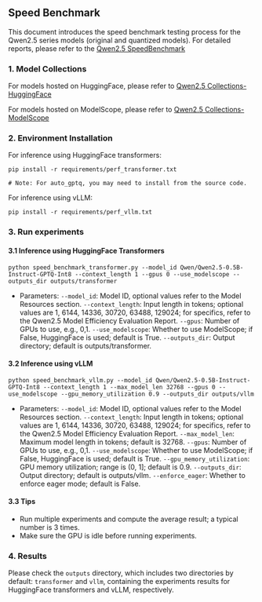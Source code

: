 ## Speed Benchmark

This document introduces the speed benchmark testing process for the Qwen2.5 series models (original and quantized models). For detailed reports, please refer to the [Qwen2.5 SpeedBenchmark](../../docs/source/benchmark/speed_benchmark.rst)

### 1. Model Collections

For models hosted on HuggingFace, please refer to [Qwen2.5 Collections-HuggingFace](https://huggingface.co/collections/Qwen/qwen25-66e81a666513e518adb90d9e)

For models hosted on ModelScope, please refer to [Qwen2.5 Collections-ModelScope](https://modelscope.cn/collections/Qwen25-dbc4d30adb768)

### 2. Environment Installation

For inference using HuggingFace transformers:

```shell
pip install -r requirements/perf_transformer.txt

# Note: For auto_gptq, you may need to install from the source code.
```

For inference using vLLM:

```shell
pip install -r requirements/perf_vllm.txt

```


### 3. Run experiments

#### 3.1 Inference using HuggingFace Transformers

```shell
python speed_benchmark_transformer.py --model_id Qwen/Qwen2.5-0.5B-Instruct-GPTQ-Int8 --context_length 1 --gpus 0 --use_modelscope --outputs_dir outputs/transformer

```

- Parameters:
    `--model_id`: Model ID, optional values refer to the Model Resources section.
    `--context_length`: Input length in tokens; optional values are 1, 6144, 14336, 30720, 63488, 129024; for specifics, refer to the Qwen2.5 Model Efficiency Evaluation Report.
    `--gpus`: Number of GPUs to use, e.g., 0,1.
    `--use_modelscope`: Whether to use ModelScope; if False, HuggingFace is used; default is True.
    `--outputs_dir`: Output directory; default is outputs/transformer.


#### 3.2 Inference using vLLM

```shell
python speed_benchmark_vllm.py --model_id Qwen/Qwen2.5-0.5B-Instruct-GPTQ-Int8 --context_length 1 --max_model_len 32768 --gpus 0 --use_modelscope --gpu_memory_utilization 0.9 --outputs_dir outputs/vllm

```

- Parameters:
    `--model_id`: Model ID, optional values refer to the Model Resources section.
    `--context_length`: Input length in tokens; optional values are 1, 6144, 14336, 30720, 63488, 129024; for specifics, refer to the Qwen2.5 Model Efficiency Evaluation Report.
    `--max_model_len`: Maximum model length in tokens; default is 32768.
    `--gpus`: Number of GPUs to use, e.g., 0,1.
    `--use_modelscope`: Whether to use ModelScope; if False, HuggingFace is used; default is True.
    `--gpu_memory_utilization`: GPU memory utilization; range is (0, 1]; default is 0.9.
    `--outputs_dir`: Output directory; default is outputs/vllm.
    `--enforce_eager`: Whether to enforce eager mode; default is False.


#### 3.3 Tips

- Run multiple experiments and compute the average result; a typical number is 3 times.
- Make sure the GPU is idle before running experiments.


### 4. Results

Please check the `outputs` directory, which includes two directories by default: `transformer` and `vllm`, containing the experiments results for HuggingFace transformers and vLLM, respectively.

